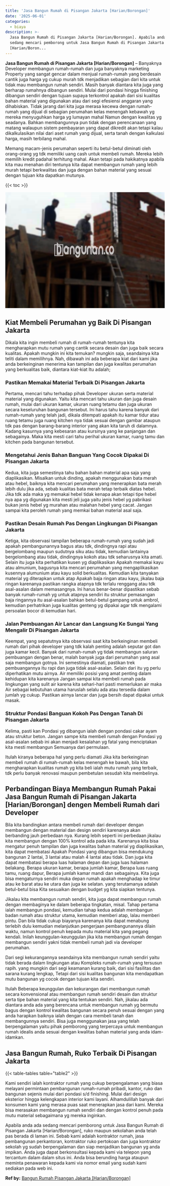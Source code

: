 ```yaml
---
title: 'Jasa Bangun Rumah di Pisangan Jakarta [Harian/Borongan]'
date: '2025-06-01'
categories:
  - biaya
description: >-
  Jasa Bangun Rumah di Pisangan Jakarta [Harian/Borongan]. Apabila anda ada
  sedang mencari pemborong untuk Jasa Bangun Rumah di Pisangan Jakarta
  [Harian/Boron...
---
```


**Jasa Bangun Rumah di Pisangan Jakarta \[Harian/Borongan\]** – Banyaknya Developer membangun rumah-rumah dan juga banyaknya marketing Property yang sangat gencar dalam menjual rumah-rumah yang berdesain cantik juga harga yg cukup murah tdk menjadikan sebagian dari kita untuk tidak mau membangun rumah sendiri. Masih banyak diantara kita juga yang berharap rumahnya dibangun sendiri. Mulai dari pondasi hingga finishing dibangun sendiri dengan tujuan supaya terkontrol apakah dari sisi kualitas bahan material yang digunakan atau dari segi efesiensi anggaran yang dihabiskan. Tidak jarang dari kita juga merasa kecewa dengan rumah-rumah yang dijual di sebagian perumahan kelas menengah kebawah yg mereka menyuguhkan harga yg lumayan mahal Namun dengan kwalitas yg seadanya. Bahkan membangunnya pun tidak dengan perencanaan yang matang walaupun sistem pembayaran yang dapat dikredit akan tetapi kalau dikalkulasikan nilai dari aset rumah yang dijual, serta tanah dengan kalkulasi harga, masih terbilang mahal.

Memang macam-jenis perumahan seperti itu betul-betul diminati oleh orang-orang yg tdk memiliki uang cash untuk membeli rumah. Mereka lebih memilih kredit padahal terhitung mahal. Akan tetapi pada hakikatnya apabila kita mau menahan diri tentunya kita dapat membangun rumah yang lebih murah tetapi berkwalitas dan juga dengan bahan material yang sesuai dengan tujuan kita dapatkan mutunya.

{{< toc >}}

![Jasa Bangun Rumah di Pisangan Jakarta [Harian/Borongan]](/images/borong-bangunan-28.png)

## Kiat Membeli Perumahan yg Baik Di Pisangan Jakarta

Dikala kita ingin membeli rumah di rumah-rumah tentunya kita mengharapkan mutu rumah yang cantik secara desain dan juga baik secara kualitas. Apakah mungkin ini kita temukan? mungkin saja, seandainya kita teliti dalam memilihnya. Nah, dibawah ini ada beberapa kiat dari kami jika anda berkeinginan menerima kan tampilan dan juga kwalitas perumahan yang berkualitas baik, diantara kiat-kiat Itu adalah;

### Pastikan Memakai Material Terbaik Di Pisangan Jakarta

Pertama, mencari tahu terhadap pihak Developer ukuran serta material material yang digunakan. Yaitu kita mencari tahu ukuran dan juga desain rumah, mulai dari ukuran kamar, ukuran ruang tetamu dan juga ukuran secara keseluruhan bangunan tersebut. Ini harus tahu karena banyak dari rumah-rumah yang telah jadi, dikala ditempati apakah itu kamar tidur atau ruang tetamu juga ruang kitchen nya tidak sesuai dengan gambar ataupun tdk pas dengan barang-barang interior yang akan kita taruh di dalamnya. Kadang kasurnya yang kebesaran atau kursinya yang ke panjangan dan sebagainya. Maka kita mesti cari tahu perihal ukuran kamar, ruang tamu dan kitchen pada bangunan tersebut.

### Mengetahui Jenis Bahan Banguan Yang Cocok Dipakai Di Pisangan Jakarta

Kedua, kita juga semestinya tahu bahan bahan material apa saja yang diaplikasikan. Misalkan untuk dinding, apakah menggunakan bata merah atau hebel, baiknya kita mencari perumahan yang menerapkan bata merah lebih dulu jika ada, sebab kualitas bata merah tetap terbaik diatas hebel. Jika tdk ada maka yg memakai hebel tidak kenapa akan tetapi tipe hebel nya apa yg digunakan kita mesti jeli juga yaitu jenis hebel yg pabrikasi bukan jenis hebel yg murahan atau malahan hebel yang cacat. Jangan sampai kita peroleh rumah yang memkai bahan material asal saja.

### Pastikan Desain Rumah Pas Dengan Lingkungan Di Pisangan Jakarta

Ketiga, kita observasi tampilan beberapa rumah-rumah yang sudah jadi apakah pembangunannya bagus atau tdk, dindingnya rapi atau bergelombang maupun sudutnya siku atau tidak, kemudian lantainya bergelombang atau tidak, dindingnya kokoh atau tdk seharusnya kita amati. Selain itu juga kita perhatikan kusen yg diaplikasikan Apakah memakai kayu atau almunium, bagusnya kita mencari perumahan yang mengaplikasikan kusennya alumunium atau kayu solid berkualitas. Kemudian kita tanyakan material yg diterapkan untuk atap Apakah baja ringan atau kayu, jikalau baja ringan karenanya pastikan rangka atapnya tdk terlalu renggang atau tdk asal-asalan dalam memasangnya. Ini harus benar-benar dipastikan sebab banyak rumah-rumah yg untuk atapnya sendiri itu struktur pemasangan baja ringannya itu asal-asalan bahkan betul-betul gampang untuk ambrol, kemudian perhatrikan juga kualitas genteng yg dipakai agar tdk mengalami persoalan bocor di kemudian hari.

### Jalan Pembuangan Air Lancar dan Langsung Ke Sungai Yang Mengalir Di Pisangan Jakarta

Keempat, yang sepatutnya kita observasi saat kita berkeinginan membeli rumah dari pihak developer yang tdk kalah penting adalah seputar got dan juga kamar kecil. Banyak dari rumah-rumah yg tidak membangun saluran pembuangan dengan benar, malah banyak juga dari perumahan yang asal saja membangun gotnya. Ini semestinya diamati, pastikan trek pembuangannya itu rapi dan juga tidak asal-asalan. Selain dari itu yg perlu diperhatikan mutu airnya. Air memiliki posisi yang amat penting dalam kehidupan kita karenanya Jangan sampai kita membeli rumah pada lingkungan yang sulit air karena kita sehari-hari pasti memerlukan air maka Air sebagai kebutuhan utama haruslah selalu ada atau tersedia dalam jumlah yg cukup. Pastikan airnya lancar dan juga bersih dapat dipakai untuk masak.

### Struktur Pondasi Banguan Kokoh Pas Dengan Tanah Di Pisangan Jakarta

Kelima, pasti kan Pondasi yg dibangun ialah dengan pondasi cakar ayam atau struktur beton. Jangan sampe kita membeli rumah dengan Pondasi yg asal-asalan sebab ini akan menjadi kesalahan yg fatal yang menciptakan kita mesti membangun Semuanya dari permulaan.

Itulah kiranya beberapa hal yang perlu diamati Jika kita berkeinginan membeli rumah di rumah-rumah kelas menengah ke bawah, bila kita mengharapkan kualitas rumah yg kita beli ialah mutu rumah yang terbaik, tdk perlu banyak renovasi maupun pembetulan sesudah kita membelinya.

## Perbandingan Biaya Membangun Rumah Pakai Jasa Bangun Rumah di Pisangan Jakarta \[Harian/Borongan\] dengen Membeli Rumah dari Developer

Bila kita bandingkan antara membeli rumah dari developer dengan membangun dengan material dan design sendiri karenanya akan berbanding jauh perbedaan nya. Kurang lebih seperti ini perbedaan jikalau kita membangun dengan 100% kontrol ada pada kita. Karenanya kita bisa mengatur penuh tampilan dan juga kwalitas bahan material yg diaplikasikan, kita dapat membatasi Apakah Pondasi yang dibangun bisa mendukung bangunan 2 lantai, 3 lantai atau malah 4 lantai atau tidak. Dan juga kita dapat membatasi berapa luas halaman depan dan juga luas halaman belakang. Berapa ukuran kamar, berapa jumlah kamar, Berapa luas ruang tamu, ruang dapur, Berapa jumlah kamar mandi dan sebagainya. Kita juga bisa mengaturnya sendiri muka depan rumah apakah menghadap ke timur atau ke barat atau ke utara dan juga ke selatan. yang terutamanya adalah betul-betul bisa Kita sesuaikan dengan budget yg kita siapkan tentunya.

Jikalau kita membangun rumah sendiri, kita juga dapat membangun rumah dengan membaginya ke dalam beberapa tingkatan, misal. Tahap pertama ialah membangun pondasi, kemudian tahap kedua adalah membangun badan rumah atau struktur utama, kemudian memberi atap, lalau memberi pintu. Dan bila tidak cukup biayanya karenanya kita dapat menabung terlebih dulu kemudian melanjutkan pengerjaan pembangunannya dilain waktu, namun kontrol penuh kepada mutu material kita yang pegang kendali. Inilah keunggulan-keunggulan jika kita membangun rumah dengan membangun sendiri yakni tidak membeli rumah jadi via developer perumahan.

Dari segi kekurangannya seandainya kita membangun rumah sendiri yaitu tidak berada dalam lingkungan atau Kompleks rumah-rumah yang tersusun rapih. yang mungkin dari segi keamanan kurang baik, dari sisi fasilitas dan sarana kurang lengkap, Tetapi dari sisi kualitas bangunan kita mendapatkan mutu bangunan yg cocok dengan tujuan kita sendiri.

Itulah Beberapa keunggulan dan kekurangan dari membangun rumah secara konvensional atau membangun rumah sendiri desain dan struktur serta tipe bahan material yang kita tentukan sendiri. Nah, jikalau ada diantara anda ada yang berencana untuk membangun rumah yg bermutu bagus dengan kontrol kwalitas bangunan secara penuh sesuai dengan yang anda harapkan baiknya ialah dengan cara membeli tanah dan membangunnya sendiri. Bisa juga menggunakan jasa yang telah berpengalaman yaitu pihak pemborong yang terpercaya untuk membangun rumah idealis anda sesuai dengan kwalitas bahan material yang anda idam-idamkan.

## Jasa Bangun Rumah, Ruko Terbaik Di Pisangan Jakarta

{{< table-tables table="table2" >}}

Kami sendiri ialah kontraktor rumah yang cukup berpengalaman yang biasa melayani permintaan pembangunan rumah-rumah pribadi, kantor, ruko dan bangunan sejenis mulai dari pondasi s/d finishing. Mulai dari design eksterior hingga kelengkapan interior kami layani. Alhamdulillah banyak dari konsumen kami yang merasa puas saat menerapkan jasa dari kami. Mereka bisa merasakan membangun rumah sendiri dan dengan kontrol penuh pada mutu material sebagaimana yg mereka inginkan.

Apabila anda ada sedang mencari pemborong untuk Jasa Bangun Rumah di Pisangan Jakarta \[Harian/Borongan\], ruko maupun sekolahan anda telah pas berada di laman ini. Sebab kami adalah kontraktor rumah, jasa pembangunan perkantoran, kontraktor ruko pertokoan dan juga kontraktor sekolah yg sudah berpengalaman dan siap menjadikan bangunan yg anda impikan. Anda juga dapat berkonsultasi kepada kami via telepon yang tercantum dalam dalam situs ini. Anda bisa berunding harga ataupun meminta penawaran kepada kami via nomor email yang sudah kami sediakan pada web ini.

**Ref by:** [Bangun Rumah Pisangan Jakarta [Harian/Borongan]](https://id.wikipedia.org/wiki/Bangun)
